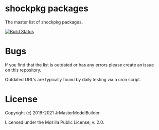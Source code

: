 # shockpkg packages

The master list of shockpkg packages.

[![Build Status](https://github.com/shockpkg/packages/workflows/main/badge.svg?branch=master)](https://github.com/shockpkg/packages/actions?query=workflow%3Amain+branch%3Amaster)


# Bugs

If you find that the list is outdated or has any errors please create an issue on this repository.

Outdated URL's are typically found by daily testing via a cron script.


# License

Copyright (c) 2018-2021 JrMasterModelBuilder

Licensed under the Mozilla Public License, v. 2.0.
